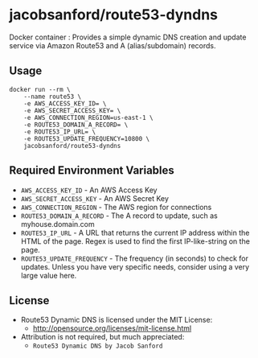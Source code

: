 # jacobsanford/route53-dyndns
Docker container : Provides a simple dynamic DNS creation and update service via Amazon Route53 and A (alias/subdomain) records.

## Usage
```
docker run --rm \
    --name route53 \
    -e AWS_ACCESS_KEY_ID= \
    -e AWS_SECRET_ACCESS_KEY= \
    -e AWS_CONNECTION_REGION=us-east-1 \
    -e ROUTE53_DOMAIN_A_RECORD= \
    -e ROUTE53_IP_URL= \
    -e ROUTE53_UPDATE_FREQUENCY=10800 \
    jacobsanford/route53-dyndns
```

## Required Environment Variables
* `AWS_ACCESS_KEY_ID` - An AWS Access Key
* `AWS_SECRET_ACCESS_KEY` - An AWS Secret Key
* `AWS_CONNECTION_REGION` - The AWS region for connections
* `ROUTE53_DOMAIN_A_RECORD` - The A record to update, such as myhouse.domain.com
* `ROUTE53_IP_URL` - A URL that returns the current IP address within the HTML of the page. Regex is used to find the first IP-like-string on the page.
* `ROUTE53_UPDATE_FREQUENCY` - The frequency (in seconds) to check for updates. Unless you have very specific needs, consider using a very large value here.

## License
- Route53 Dynamic DNS is licensed under the MIT License:
  - http://opensource.org/licenses/mit-license.html
- Attribution is not required, but much appreciated:
  - `Route53 Dynamic DNS by Jacob Sanford`

